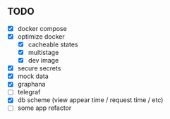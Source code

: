 ## TODO

- [x] docker compose
- [x] optimize docker
    - [x] cacheable states
    - [x] multistage
    - [x] dev image
- [x] secure secrets
- [x] mock data
- [x] graphana
- [ ] telegraf
- [x] db scheme (view appear time / request time / etc)
- [ ] some app refactor
